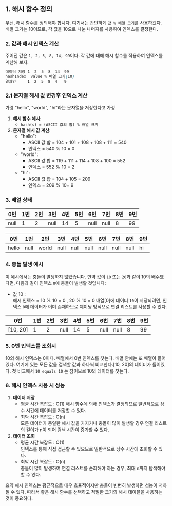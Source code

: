 ## 1. 해시 함수 정의
우선, 해시 함수를 정의해야 합니다. 여기서는 간단하게 `값 % 배열 크기`를 사용하겠다. 배열 크기는 10이므로, 각 값을 10으로 나눈 나머지를 사용하여 인덱스를 결정한다.

### 2. 값과 해시 인덱스 계산
주어진 값은 `1, 2, 5, 8, 14, 99`이다. 각 값에 대해 해시 함수를 적용하여 인덱스를 계산해 보자.

``` css
데이터 저장 1  2  5  8  14  99 
hashIndex  value % 배열 크기(10)
결과인     1  2  5  8  4   9
```

### 2.1 문자열 해시 값 변경후 인덱스 계산
가령 "hello", "world", "hi"라는 문자열을 저장한다고 가정
1. **해시 함수 예시**:
    - `hash(s) = (ASCII 값의 합) % 배열 크기`
2. **문자열 해시 값 계산**:
    - "hello":
        - ASCII 값 합 = 104 + 101 + 108 + 108 + 111 = 540
        - 인덱스 = 540 % 10 = 0
    - "world":
        - ASCII 값 합 = 119 + 111 + 114 + 108 + 100 = 552
        - 인덱스 = 552 %  10 = 2
    - "hi":
        - ASCII 값 합 = 104 + 105 = 209
        - 인덱스 = 209 %  10= 9
### 3. 배열 상태

| 0번   | 1번  | 2번  | 3번   | 4번  | 5번  | 6번   | 7번   | 8번  | 9번  |
| ---- | --- | --- | ---- | --- | --- | ---- | ---- | --- | --- |
| null | 1   | 2   | null | 14  | 5   | null | null | 8   | 99  |

| 0번    | 1번   | 2번    | 3번   | 4번   | 5번   | 6번   | 7번   | 8번   | 9번  |
| ----- | ---- | ----- | ---- | ---- | ---- | ---- | ---- | ---- | --- |
| hello | null | world | null | null | null | null | null | null | hi  |
### 4. 충돌 발생 예시

이 예시에서는 충돌이 발생하지 않았습니다. 만약 값이 `10` 또는 `20`과 같이 10의 배수였다면, 다음과 같이 인덱스 `0`에 충돌이 발생할 것입니다:

- 값 10  :  
    해시 인덱스 = 10 %  10 = 0   , 20 % 10 = 0
    배열[0]에 데이터 `10`이 저장되려면, 인덱스 `0`에 데이터가 이미 존재하므로 체이닝 방식으로 연결 리스트를 사용할 수 있다.

| 0번       | 1번  | 2번  | 3번   | 4번  | 5번  | 6번   | 7번   | 8번  | 9번  |
| -------- | --- | --- | ---- | --- | --- | ---- | ---- | --- | --- |
| [10, 20] | 1   | 2   | null | 14  | 5   | null | null | 8   | 99  |

### 5. 0번 인덱스를 조회시 
10의 해시 인덱스는 0이다. 배열에서 0번 인덱스를 찾는다. 배열 안에는 또 배열이 들어있다. 여기에 있는 모든 값을 검색할 값과 하나씩 비교한다.[10, 20]의 데이터가 들어있다. 첫 비교에서 `10 equals 10` 는 참이므로 10의 데이터를 찾는다.

### 6. 해시 인덱스 사용 시 성능

1. **데이터 저장**
    - 평균 시간 복잡도 : O(1)
        해시 함수에 의해 인덱스가 결정되므로 일반적으로 상수 시간에 데이터를 저장할 수 있다.
    - 최악 시간 복잡도 : O(n)  
        모든 데이터가 동일한 해시 값을 가지거나 충돌이 많이 발생할 경우 연결 리스트의 길이가 n이 되어 검색 시간이 증가할 수 있다.
2. **데이터 조회**
    - 평균 시간 복잡도 : O(1)  
        인덱스를 통해 직접 접근할 수 있으므로 일반적으로 상수 시간에 조회할 수 있다.
    - 최악 시간 복잡도 : O(n)  
        충돌이 많이 발생하여 연결 리스트를 순회해야 하는 경우, 최대 n까지 탐색해야 할 수 있다.

요약
해시 인덱스는 평균적으로 매우 효율적이지만 충돌이 빈번히 발생하면 성능이 저하될 수 있다. 따라서 좋은 해시 함수를 선택하고 적절한 크기의 해시 테이블을 사용하는 것이 중요하다.